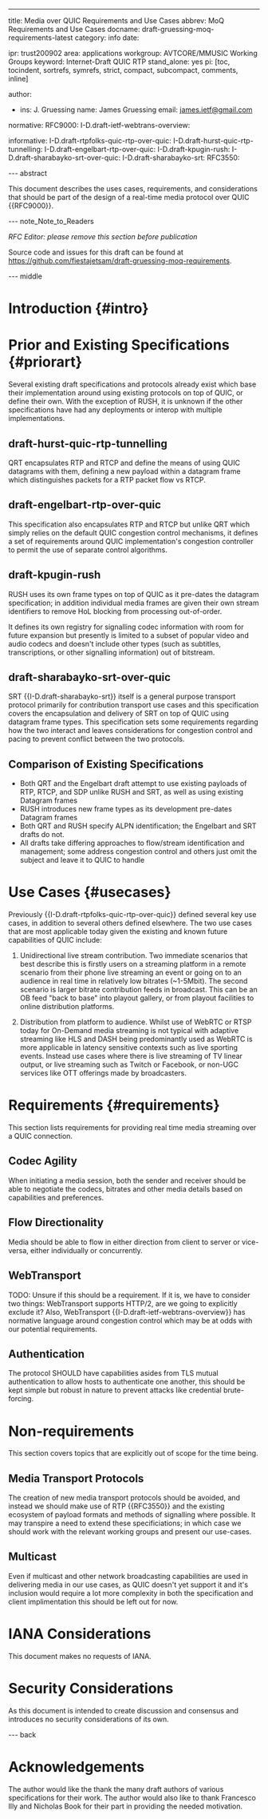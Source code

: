 ---
title: Media over QUIC Requirements and Use Cases
abbrev: MoQ Requirements and Use Cases
docname: draft-gruessing-moq-requirements-latest
category: info
date:

ipr: trust200902
area: applications
workgroup: AVTCORE/MMUSIC Working Groups
keyword: Internet-Draft QUIC RTP
stand_alone: yes
pi: [toc, tocindent, sortrefs, symrefs, strict, compact, subcompact, comments, inline]

author:
  - ins: J. Gruessing
    name: James Gruessing
    email: james.ietf@gmail.com

normative:
  RFC9000:
  I-D.draft-ietf-webtrans-overview:

informative:
  I-D.draft-rtpfolks-quic-rtp-over-quic:
  I-D.draft-hurst-quic-rtp-tunnelling:
  I-D.draft-engelbart-rtp-over-quic:
  I-D.draft-kpugin-rush:
  I-D.draft-sharabayko-srt-over-quic:
  I-D.draft-sharabayko-srt:
  RFC3550:

--- abstract

This document describes the uses cases, requirements, and considerations that
should be part of the design of a real-time media protocol over QUIC
{{RFC9000}}.

--- note_Note_to_Readers

*RFC Editor: please remove this section before publication*

Source code and issues for this draft can be found at
<https://github.com/fiestajetsam/draft-gruessing-moq-requirements>.

--- middle

# Introduction {#intro}

# Prior and Existing Specifications {#priorart}

Several existing draft specifications and protocols already exist which base
their implementation around using existing protocols on top of QUIC, or define
their own. With the exception of RUSH, it is unknown if the other specifications
have had any deployments or interop with multiple implementations.

## draft-hurst-quic-rtp-tunnelling

QRT encapsulates RTP and RTCP and define the means of using QUIC datagrams
with them, defining a new payload within a datagram frame which distinguishes
packets for a RTP packet flow vs RTCP.

## draft-engelbart-rtp-over-quic

This specification also encapsulates RTP and RTCP but unlike QRT which simply
relies on the default QUIC congestion control mechanisms, it defines a set of
requirements around QUIC implementation's congestion controller to permit the
use of separate control algorithms.

## draft-kpugin-rush

RUSH uses its own frame types on top of QUIC as it pre-dates the datagram
specification; in addition individual media frames are given their own stream
identifiers to remove HoL blocking from processing out-of-order.

It defines its own registry for signalling codec information with room for
future expansion but presently is limited to a subset of popular video and audio
codecs and doesn't include other types (such as subtitles, transcriptions, or
other signalling information) out of bitstream.

## draft-sharabayko-srt-over-quic

SRT {{I-D.draft-sharabayko-srt}} itself is a general purpose transport protocol
primarily for contribution transport use cases and this specification covers the
encapsulation and delivery of SRT on top of QUIC using datagram frame types.
This specification sets some requirements regarding how the two interact and
leaves considerations for congestion control and pacing to prevent conflict
between the two protocols.

## Comparison of Existing Specifications

* Both QRT and the Engelbart draft attempt to use existing payloads of RTP,
  RTCP, and SDP unlike RUSH and SRT, as well as using existing Datagram frames
* RUSH introduces new frame types as its development pre-dates Datagram frames
* Both QRT and RUSH specify ALPN identification; the Engelbart and SRT drafts do not.
* All drafts take differing approaches to flow/stream identification and
  management; some address congestion control and others just omit the subject
  and leave it to QUIC to handle

# Use Cases {#usecases}

Previously {{I-D.draft-rtpfolks-quic-rtp-over-quic}} defined several key use
cases, in addition to several others defined elsewhere. The two use cases that
are most applicable today given the existing and known future capabilities of
QUIC include:

1. Unidirectional live stream contribution. Two immediate scenarios that
best describe this is firstly users on a streaming platform in a remote scenario
from their phone live streaming an event or going on to an audience in real time
in relatively low bitrates (~1-5Mbit). The second scenario is larger bitrate
contribution feeds in broadcast. This can be an OB feed "back to base" into
playout gallery, or from playout facilities to online distribution platforms.

2. Distribution from platform to audience. Whilst use of WebRTC or RTSP today
for On-Demand media streaming is not typical with adaptive streaming like HLS
and DASH being predominantly used as WebRTC is more applicable in latency
sensitive contexts such as live sporting events. Instead use cases where there
is live streaming of TV linear output, or live streaming such as Twitch or
Facebook, or non-UGC services like OTT offerings made by broadcasters.

# Requirements {#requirements}

This section lists requirements for providing real time media streaming over a
QUIC connection.

## Codec Agility

When initiating a media session, both the sender and receiver should be able to
negotiate the codecs, bitrates and other media details based on capabilities and
preferences.

## Flow Directionality

Media should be able to flow in either direction from client to server or
vice-versa, either individually or concurrently.

## WebTransport

TODO: Unsure if this should be a requirement. If it is, we have to consider two
things: WebTransport supports HTTP/2, are we going to explicitly exclude it?
Also, WebTransport {{I-D.draft-ietf-webtrans-overview}} has normative language
around congestion control which may be at odds with our potential requirements.

## Authentication

The protocol SHOULD have capabilities asides from TLS mutual authentication to
allow hosts to authenticate one another, this should be kept simple but robust
in nature to prevent attacks like credential brute-forcing.

# Non-requirements

This section covers topics that are explicitly out of scope for the time being.

## Media Transport Protocols

The creation of new media transport protocols should be avoided, and instead we
should make use of RTP {{RFC3550}} and the existing ecosystem of payload formats
and methods of signalling where possible. It may transpire a need to extend
these specificiations; in which case we should work with the relevant working
groups and present our use-cases.

## Multicast

Even if multicast and other network broadcasting capabilities are used in
delivering media in our use cases, as QUIC doesn't yet support it and it's
inclusion would require a lot more complexity in both the specification and
client implimentation this should be left out for now.

# IANA Considerations

This document makes no requests of IANA.

# Security Considerations

As this document is intended to create discussion and consensus and introduces
no security considerations of its own.

--- back

# Acknowledgements

The author would like the thank the many draft authors of various specifications
for their work. The author would also like to thank Francesco Illy and Nicholas
Book for their part in providing the needed motivation.

